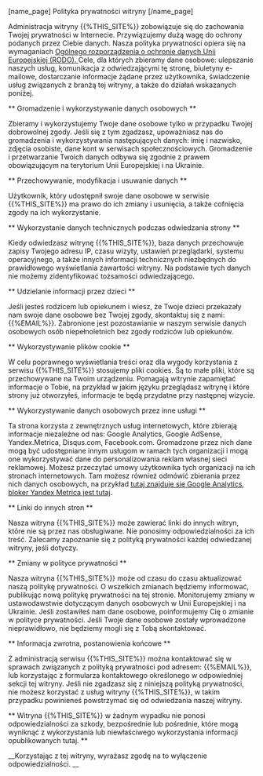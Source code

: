[name_page] Polityka prywatności witryny [/name_page]

Administracja witryny {{%THIS_SITE%}} zobowiązuje się do zachowania Twojej prywatności w Internecie. Przywiązujemy dużą wagę do ochrony podanych przez Ciebie danych. Nasza polityka prywatności opiera się na wymaganiach [Ogólnego rozporządzenia o ochronie danych Unii Europejskiej (RODO). ]( https://ec.europa.eu/info/law/law-topic/data-protection_en) Cele, dla których zbieramy dane osobowe: ulepszanie naszych usług, komunikacja z odwiedzającymi tę stronę, biuletyny e-mailowe, dostarczanie informacje żądane przez użytkownika, świadczenie usług związanych z branżą tej witryny, a także do działań wskazanych poniżej.

** Gromadzenie i wykorzystywanie danych osobowych **

Zbieramy i wykorzystujemy Twoje dane osobowe tylko w przypadku Twojej dobrowolnej zgody. Jeśli się z tym zgadzasz, upoważniasz nas do gromadzenia i wykorzystywania następujących danych: imię i nazwisko, zdjęcia osobiste, dane kont w serwisach społecznościowych. Gromadzenie i przetwarzanie Twoich danych odbywa się zgodnie z prawem obowiązującym na terytorium Unii Europejskiej i na Ukrainie.

** Przechowywanie, modyfikacja i usuwanie danych **

Użytkownik, który udostępnił swoje dane osobowe w serwisie {{%THIS_SITE%}} ma prawo do ich zmiany i usunięcia, a także cofnięcia zgody na ich wykorzystanie.

** Wykorzystanie danych technicznych podczas odwiedzania strony **

Kiedy odwiedzasz witrynę {{%THIS_SITE%}}, baza danych przechowuje zapisy Twojego adresu IP, czasu wizyty, ustawień przeglądarki, systemu operacyjnego, a także innych informacji technicznych niezbędnych do prawidłowego wyświetlania zawartości witryny. Na podstawie tych danych nie możemy zidentyfikować tożsamości odwiedzającego.

** Udzielanie informacji przez dzieci **

Jeśli jesteś rodzicem lub opiekunem i wiesz, że Twoje dzieci przekazały nam swoje dane osobowe bez Twojej zgody, skontaktuj się z nami: {{%EMAIL%}}. Zabronione jest pozostawianie w naszym serwisie danych osobowych osób niepełnoletnich bez zgody rodziców lub opiekunów.

** Wykorzystywanie plików cookie **

W celu poprawnego wyświetlania treści oraz dla wygody korzystania z serwisu {{%THIS_SITE%}} stosujemy pliki cookies. Są to małe pliki, które są przechowywane na Twoim urządzeniu. Pomagają witrynie zapamiętać informacje o Tobie, na przykład w jakim języku przeglądasz witrynę i które strony już otworzyłeś, informacje te będą przydatne przy następnej wizycie.

** Wykorzystywanie danych osobowych przez inne usługi **

Ta strona korzysta z zewnętrznych usług internetowych, które zbierają informacje niezależne od nas: Google Analytics, Google AdSense, Yandex.Metrica, Disqus.com, Facebook.com. Gromadzone przez nich dane mogą być udostępniane innym usługom w ramach tych organizacji i mogą one wykorzystywać dane do personalizowania reklam własnej sieci reklamowej. Możesz przeczytać umowy użytkownika tych organizacji na ich stronach internetowych. Tam możesz również odmówić zbierania przez nich danych osobowych, na przykład [tutaj znajduje się Google Analytics]( https://tools.google.com/dlpage/gaoptout?hl=ru), [bloker Yandex Metrica jest tutaj]( https://yandex.ru/support/metrika/general/opt-out.html).

** Linki do innych stron **

Nasza witryna {{%THIS_SITE%}} może zawierać linki do innych witryn, które nie są przez nas obsługiwane. Nie ponosimy odpowiedzialności za ich treść. Zalecamy zapoznanie się z polityką prywatności każdej odwiedzanej witryny, jeśli dotyczy.

** Zmiany w polityce prywatności **

Nasza witryna {{%THIS_SITE%}} może od czasu do czasu aktualizować naszą politykę prywatności. O wszelkich zmianach będziemy informować, publikując nową politykę prywatności na tej stronie. Monitorujemy zmiany w ustawodawstwie dotyczącym danych osobowych w Unii Europejskiej i na Ukrainie. Jeśli zostawiłeś nam dane osobowe, poinformujemy Cię o zmianie w polityce prywatności. Jeśli Twoje dane osobowe zostały wprowadzone nieprawidłowo, nie będziemy mogli się z Tobą skontaktować.

** Informacja zwrotna, postanowienia końcowe **

Z administracją serwisu {{%THIS_SITE%}} można kontaktować się w sprawach związanych z polityką prywatności pod adresem: {{%EMAIL%}}, lub korzystając z formularza kontaktowego określonego w odpowiedniej sekcji tej witryny. Jeśli nie zgadzasz się z niniejszą polityką prywatności, nie możesz korzystać z usług witryny {{%THIS_SITE%}}, w takim przypadku powinieneś powstrzymać się od odwiedzania naszej witryny.

** Witryna {{%THIS_SITE%}} w żadnym wypadku nie ponosi odpowiedzialności za szkody, bezpośrednie lub pośrednie, które mogą wyniknąć z wykorzystania lub niewłaściwego wykorzystania informacji opublikowanych tutaj. **

__Korzystając z tej witryny, wyrażasz zgodę na to wyłączenie odpowiedzialności. __